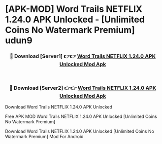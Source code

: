 # [APK-MOD] Word Trails NETFLIX 1.24.0 APK Unlocked - [Unlimited Coins No Watermark Premium] udun9



<div align="center">
<h3>🔴 Download [Server1] 👉👉 <a href="https://momento.my/?title=Word_Trails_NETFLIX_1.24.0_APK_Unlocked">Word Trails NETFLIX 1.24.0 APK Unlocked Mod Apk</a></h3><br>

<h3>🔴 Download [Server2] 👉👉 <a href="https://momento.my/?title=Word_Trails_NETFLIX_1.24.0_APK_Unlocked">Word Trails NETFLIX 1.24.0 APK Unlocked Mod Apk</a></h3>
</div>



Download Word Trails NETFLIX 1.24.0 APK Unlocked 

Free APK MOD Word Trails NETFLIX 1.24.0 APK Unlocked [Unlimited Coins No Watermark Premium]

Download Word Trails NETFLIX 1.24.0 APK Unlocked [Unlimited Coins No Watermark Premium] Mod For Android
